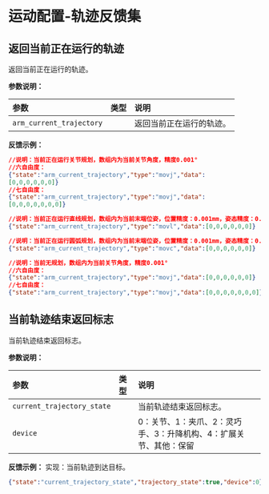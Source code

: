 # 运动配置-轨迹反馈集

## 返回当前正在运行的轨迹

返回当前正在运行的轨迹。

**参数说明：**

| 参数                     | 类型 | 说明                     |
| :----------------------- | :--- | :----------------------- |
| `arm_current_trajectory` |      | 返回当前正在运行的轨迹。 |

**反馈示例：** 

```json
//说明：当前正在运行关节规划，数组内为当前关节角度，精度0.001°
//六自由度：
{"state":"arm_current_trajectory","type":"movj","data":
[0,0,0,0,0,0]}
//七自由度：
{"state":"arm_current_trajectory","type":"movj","data":
[0,0,0,0,0,0,0]}

//说明：当前正在运行直线规划，数组内为当前末端位姿，位置精度：0.001mm，姿态精度：0.001rad
{"state":"arm_current_trajectory","type":"movl","data":[0,0,0,0,0,0]}

//说明：当前正在运行圆弧规划，数组内为当前末端位姿，位置精度：0.001mm，姿态精度：0.001rad
{"state":"arm_current_trajectory","type":"movc","data":[0,0,0,0,0,0]}

//说明：当前无规划，数组内为当前关节角度，精度0.001°
//六自由度：
{"state":"arm_current_trajectory","type":"movj","data":[0,0,0,0,0,0]}
//七自由度：
{"state":"arm_current_trajectory","type":"movj","data":[0,0,0,0,0,0,0]}
```

## 当前轨迹结束返回标志

当前轨迹结束返回标志。

**参数说明：**

| 参数                       | 类型 | 说明                                                         |
| :------------------------- | :--- | :----------------------------------------------------------- |
| `current_trajectory_state` |      | 当前轨迹结束返回标志。                                       |
| `device`                   |      | 0：关节、1：夹爪、2：灵巧手、3：升降机构、4：扩展关节、其他：保留 |

**反馈示例：** 
实现：当前轨迹到达目标。

```json
{"state":"current_trajectory_state","trajectory_state":true,"device":0}
```

